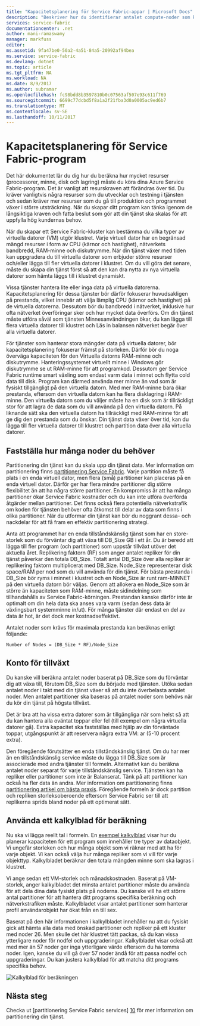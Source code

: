 ```yaml
---
title: "Kapacitetsplanering för Service Fabric-appar | Microsoft Docs"
description: "Beskriver hur du identifierar antalet compute-noder som krävs för ett Service Fabric-program"
services: service-fabric
documentationcenter: .net
author: mani-ramaswamy
manager: markfuss
editor: 
ms.assetid: 9fa47be0-50a2-4a51-84a5-20992af94bea
ms.service: service-fabric
ms.devlang: dotnet
ms.topic: article
ms.tgt_pltfrm: NA
ms.workload: NA
ms.date: 8/9/2017
ms.author: subramar
ms.openlocfilehash: fc98bdd8b3597810b0c07563af507e93c611f769
ms.sourcegitcommit: 6699c77dcbd5f8a1a2f21fba3d0a0005ac9ed6b7
ms.translationtype: MT
ms.contentlocale: sv-SE
ms.lasthandoff: 10/11/2017
---
```

# <a name="capacity-planning-for-service-fabric-applications"></a>Kapacitetsplanering för Service Fabric-program
Det här dokumentet lär du dig hur du beräkna hur mycket resurser (processorer, minne, disk och lagring) måste du köra dina Azure Service Fabric-program. Det är vanligt att resurskraven att förändras över tid. Du kräver vanligtvis några resurser som du utvecklar och testning i tjänsten och sedan kräver mer resurser som du gå till produktion och programmet växer i större utsträckning. När du skapar ditt program kan tänka igenom de långsiktiga kraven och fatta beslut som gör att din tjänst ska skalas för att uppfylla hög kundernas behov.

 När du skapar ett Service Fabric-kluster kan bestämma du vilka typer av virtuella datorer (VM) utgör klustret. Varje virtuell dator har en begränsad mängd resurser i form av CPU (kärnor och hastighet), nätverkets bandbredd, RAM-minne och diskutrymme. När din tjänst växer med tiden kan uppgradera du till virtuella datorer som erbjuder större resurser och/eller lägga till fler virtuella datorer i klustret. Om du vill göra det senare, måste du skapa din tjänst först så att den kan dra nytta av nya virtuella datorer som hämta läggs till i klustret dynamiskt.

Vissa tjänster hantera lite eller inga data på virtuella datorerna. Kapacitetsplanering för dessa tjänster bör därför fokuserar huvudsakligen på prestanda, vilket innebär att välja lämplig CPU (kärnor och hastighet) på de virtuella datorerna. Dessutom bör du bandbredd i nätverket, inklusive hur ofta nätverket överföringar sker och hur mycket data överförs. Om din tjänst måste utföra såväl som tjänsten Minnesanvändningen ökar, du kan lägga till flera virtuella datorer till klustret och Läs in balansen nätverket begär över alla virtuella datorer.

För tjänster som hanterar stora mängder data på virtuella datorer, bör kapacitetsplanering fokuserar främst på storleken. Därför bör du noga överväga kapaciteten för den Virtuella datorns RAM-minne och diskutrymme. Hanteringssystemet virtuellt minne i Windows gör diskutrymme se ut RAM-minne för att programkod. Dessutom ger Service Fabric runtime smart växling som endast varm data i minnet och flytta cold data till disk. Program kan därmed använda mer minne än vad som är fysiskt tillgängligt på den virtuella datorn. Med mer RAM-minne bara ökar prestanda, eftersom den virtuella datorn kan ha flera disklagring i RAM-minne. Den virtuella datorn som du väljer måste ha en disk som är tillräckligt stor för att lagra de data som du vill använda på den virtuella datorn. På liknande sätt ska den virtuella datorn ha tillräckligt med RAM-minne för att ge dig den prestanda som du önskar. Din tjänst data växer över tid, kan du lägga till fler virtuella datorer till klustret och partition data över alla virtuella datorer.

## <a name="determine-how-many-nodes-you-need"></a>Fastställa hur många noder du behöver
Partitionering din tjänst kan du skala upp din tjänst data. Mer information om partitionering finns [partitionering Service Fabric](service-fabric-concepts-partitioning.md). Varje partition måste få plats i en enda virtuell dator, men flera (små) partitioner kan placeras på en enda virtuell dator. Därför ger har flera mindre partitioner dig större flexibilitet än att ha några större partitioner. En kompromiss är att ha många partitioner ökar Service Fabric kostnader och du kan inte utföra överförda åtgärder mellan partitioner. Det finns också flera potentiella nätverkstrafik om koden för tjänsten behöver ofta åtkomst till delar av data som finns i olika partitioner. När du utformar din tjänst kan bör du noggrant dessa- och nackdelar för att få fram en effektiv partitionering strategi.

Anta att programmet har en enda tillståndskänslig tjänst som har en store-storlek som du förväntar dig att växa till DB_Size GB i ett år. Du är beredd att lägga till fler program (och partitioner) som uppstår tillväxt utöver det aktuella året.  Replikering faktorn (RF) som anger antalet repliker för din tjänst påverkar den totala DB_Size. Totalt antal DB_Size över alla repliker är replikering faktorn multiplicerat med DB_Size.  Node_Size representerar disk space/RAM per nod som du vill använda för din tjänst. För bästa prestanda i DB_Size bör ryms i minnet i klustret och en Node_Size är runt ram-MINNET på den virtuella datorn bör väljas. Genom att allokera en Node_Size som är större än kapaciteten som RAM-minne, måste sidindelning som tillhandahålls av Service Fabric-körningen. Prestandan kanske därför inte är optimalt om din hela data ska anses vara varm (sedan dess data är växlingsbart systemminne in/ut). För många tjänster där endast en del av data är hot, är det dock mer kostnadseffektivt.

Antalet noder som krävs för maximala prestanda kan beräknas enligt följande:

```
Number of Nodes = (DB_Size * RF)/Node_Size

```


## <a name="account-for-growth"></a>Konto för tillväxt
Du kanske vill beräkna antalet noder baserat på DB_Size som du förväntar dig att växa till, förutom DB_Size som du började med tjänsten. Utöka sedan antalet noder i takt med din tjänst växer så att du inte överbelasta antalet noder. Men antalet partitioner ska baseras på antalet noder som behövs när du kör din tjänst på högsta tillväxt.

Det är bra att ha vissa extra datorer som är tillgängliga när som helst så att du kan hantera alla oväntat toppar eller fel (till exempel om några virtuella datorer gå).  Extra kapacitet ska fastställas med hjälp av din förväntade toppar, utgångspunkt är att reservera några extra VM: ar (5-10 procent extra).

Den föregående förutsätter en enda tillståndskänslig tjänst. Om du har mer än en tillståndskänslig service måste du lägga till DB_Size som är associerade med andra tjänster till formeln. Alternativt kan du beräkna antalet noder separat för varje tillståndskänslig service.  Tjänsten kan ha repliker eller partitioner som inte är Balanserat. Tänk på att partitioner kan också ha fler data än andra. Mer information om partitionering finns [partitionering artikel om bästa praxis](service-fabric-concepts-partitioning.md). Föregående formeln är dock partition och repliken storleksoberoende eftersom Service Fabric ser till att replikerna sprids bland noder på ett optimerat sätt.

## <a name="use-a-spreadsheet-for-cost-calculation"></a>Använda ett kalkylblad för beräkning
Nu ska vi lägga reellt tal i formeln. En [exempel kalkylblad](https://servicefabricsdkstorage.blob.core.windows.net/publicrelease/SF%20VM%20Cost%20calculator-NEW.xlsx) visar hur du planerar kapaciteten för ett program som innehåller tre typer av dataobjekt. Vi ungefär storleken och hur många objekt som vi räknar med att ha för varje objekt. Vi kan också välja hur många repliker som vi vill för varje objekttyp. Kalkylbladet beräknar den totala mängden minne som ska lagras i klustret.

Vi ange sedan ett VM-storlek och månadskostnaden. Baserat på VM-storlek, anger kalkylbladet det minsta antalet partitioner måste du använda för att dela dina data fysiskt plats på noderna. Du kanske vill ha ett större antal partitioner för att hantera ditt programs specifika beräkning och nätverkstrafiken måste. Kalkylbladet visar antalet partitioner som hanterar profil användarobjekt har ökat från en till sex.

Baserat på den här informationen i kalkylbladet innehåller nu att du fysiskt gick att hämta alla data med önskad partitioner och repliker på ett kluster med noder 26. Men skulle det här klustret tätt packas, så du kan vissa ytterligare noder för nodfel och uppgraderingar. Kalkylbladet visar också att med mer än 57 noder ger inga ytterligare värde eftersom du ha tomma noder. Igen, kanske du vill gå över 57 noder ändå för att passa nodfel och uppgraderingar. Du kan justera kalkylblad för att matcha ditt programs specifika behov.   

![Kalkylblad för beräkningen][Image1]

## <a name="next-steps"></a>Nästa steg
Checka ut [partitionering Service Fabric services] [ 10] för mer information om partitionering din tjänst.

<!--Image references-->
[Image1]: ./media/SF-Cost.png

<!--Link references--In actual articles, you only need a single period before the slash-->
[10]: service-fabric-concepts-partitioning.md
